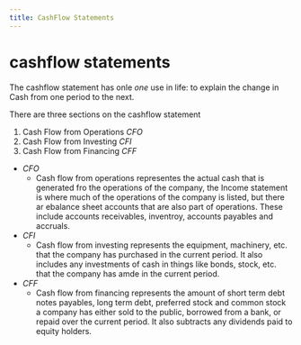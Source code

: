 ```yaml
---
title: CashFlow Statements
---
```


# cashflow statements

The cashflow statement has onle _one_ use in life: to explain the change in Cash from one period to the next.


There are three sections on the cashflow statement
1. Cash Flow from Operations _CFO_
2. Cash Flow from Investing _CFI_
3. Cash Flow from Financing _CFF_

- _CFO_
  - Cash flow from operations representes the actual cash that is generated fro the operations of the company, the Income statement is where much of the operations of the company is listed, but there ar ebalance sheet accounts that are also part of operations. These include accounts receivables, inventroy, accounts payables and accruals.
- _CFI_
  - Cash flow from investing represents the equipment, machinery, etc. that the company has purchased in the current period. It also includes any investments of cash in things like bonds, stock, etc. that the company has amde in the current period.
- _CFF_
  - Cash flow from financing represents the amount of short term debt notes payables, long term debt, preferred stock and common stock a company has either sold to the public, borrowed from a bank, or repaid over the current period. It also subtracts any dividends paid to equity holders.


